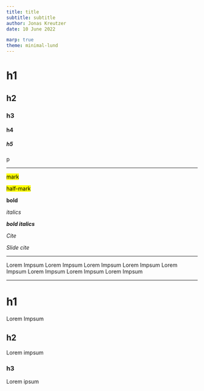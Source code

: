 ```yaml
---
title: title
subtitle: subtitle
author: Jonas Kreutzer
date: 10 June 2022

marp: true
theme: minimal-lund
---
```


# h1

## h2

### h3

#### h4

##### h5

p

---

<mark> mark </mark>

<mark class="half"> half-mark </mark>

**bold**

*italics*

***bold italics***

<cite> Cite </cite>

<cite class="slide"> Slide cite </cite>

---

<div class="definition">

Lorem Impsum
Lorem Impsum
Lorem Impsum
Lorem Impsum
Lorem Impsum
Lorem Impsum
Lorem Impsum
Lorem Impsum

</div>

---

<div class="grid grid-cols-3 gap-4">

<div class="definition">

# h1

Lorem Impsum

</div>

<div>

## h2

Lorem impsum

</div>

<div>

### h3

Lorem ipsum

</div>

